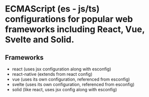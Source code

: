 # ECMAScript (es - js/ts) configurations for popular web frameworks including React, Vue, Svelte and Solid.

## Frameworks

- react (uses jsx configuration along with esconfig)
- react-native (extends from react config)
- vue (uses its own configuration, referenced from esconfig)
- svelte (uses its own configuration, referenced from esconfig)
- solid (like react, uses jsx config along with esconfig)
